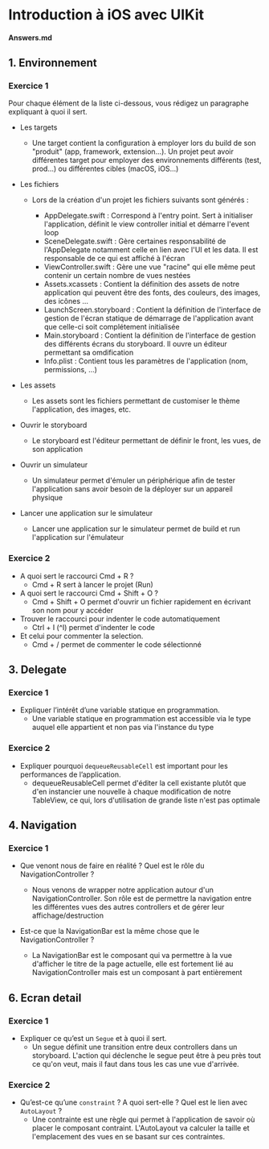 # Introduction à iOS avec UIKit

#### Answers.md

## 1. Environnement

### Exercice 1

Pour chaque élément de la liste ci-dessous, vous rédigez un paragraphe expliquant à quoi il sert.

- Les targets
    - Une target contient la configuration à employer lors du build de son "produit" (app, framework, extension...). Un projet peut avoir différentes target pour employer des environnements différents (test, prod...) ou différentes cibles (macOS, iOS...)

- Les fichiers
    - Lors de la création d'un projet les fichiers suivants sont générés :

        - AppDelegate.swift : Correspond à l'entry point. Sert à initialiser l'application, définit le view controller initial et démarre l'event loop 
        - SceneDelegate.swift : Gère certaines responsabilité de l'AppDelegate notamment celle en lien avec l'UI et les data. Il est responsable de ce qui est affiché à l'écran
        - ViewController.swift : Gère une vue "racine" qui elle même peut contenir un certain nombre de vues nestées
        - Assets.xcassets : Contient la définition des assets de notre application qui peuvent être des fonts, des couleurs, des images, des icônes ...
        - LaunchScreen.storyboard : Contient la définition de l'interface de gestion de l'écran statique de démarrage de l'application avant que celle-ci soit complétement initialisée
        - Main.storyboard : Contient la définition de l'interface de gestion des différents écrans du storyboard. Il ouvre un éditeur permettant sa omdification
        - Info.plist : Contient tous les paramètres de l'application (nom, permissions, ...)

- Les assets
    - Les assets sont les fichiers permettant de customiser le thème l'application, des images, etc.

- Ouvrir le storyboard
    - Le storyboard est l'éditeur permettant de définir le front, les vues, de son application
- Ouvrir un simulateur
    - Un simulateur permet d'émuler un périphérique afin de tester l'application sans avoir besoin de la déployer sur un appareil physique
- Lancer une application sur le simulateur
    - Lancer une application sur le simulateur permet de build et run l'application sur l'émulateur

### Exercice 2

- A quoi sert le raccourci Cmd + R ?
    - Cmd + R sert à lancer le projet (Run)
- A quoi sert le raccourci Cmd + Shift + O ?
    - Cmd + Shift + O permet d'ouvrir un fichier rapidement en écrivant son nom pour y accéder
- Trouver le raccourci pour indenter le code automatiquement
    - Ctrl + I (^I) permet d'indenter le code
- Et celui pour commenter la selection.
    - Cmd + / permet de commenter le code sélectionné

## 3. Delegate

### Exercice 1

- Expliquer l’intérêt d’une variable statique en programmation.
    - Une variable statique en programmation est accessible via le type auquel elle appartient et non pas via l'instance du type

### Exercice 2

- Expliquer pourquoi ``dequeueReusableCell`` est important pour les performances de l’application.
    - dequeueReusableCell permet d'éditer la cell existante plutôt que d'en instancier une nouvelle à chaque modification de notre TableView, ce qui, lors d'utilisation de grande liste n'est pas optimale

## 4. Navigation

### Exercice 1

- Que venont nous de faire en réalité ? Quel est le rôle du NavigationController ?
    - Nous venons de wrapper notre application autour d'un NavigationController. Son rôle est de permettre la navigation entre les différentes vues des autres controllers et de gérer leur affichage/destruction

- Est-ce que la NavigationBar est la même chose que le NavigationController ?
    - La NavigationBar est le composant qui va permettre à la vue d'afficher le titre de la page actuelle, elle est fortement lié au NavigationController mais est un composant à part entièrement

## 6. Ecran detail

### Exercice 1

- Expliquer ce qu’est un ``Segue`` et à quoi il sert.
    - Un segue définit une transition entre deux controllers dans un storyboard. L'action qui déclenche le segue peut être à peu près tout ce qu'on veut, mais il faut dans tous les cas une vue d'arrivée.

### Exercice 2

- Qu’est-ce qu’une ``constraint`` ? A quoi sert-elle ? Quel est le lien avec ``AutoLayout`` ?
    - Une contrainte est une règle qui permet à l'application de savoir où placer le composant contraint. L'AutoLayout va calculer la taille et l'emplacement des vues en se basant sur ces contraintes.
